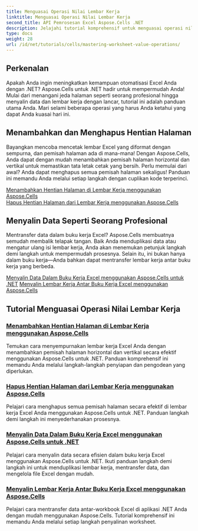 ```yaml
---
title: Menguasai Operasi Nilai Lembar Kerja
linktitle: Menguasai Operasi Nilai Lembar Kerja
second_title: API Pemrosesan Excel Aspose.Cells .NET
description: Jelajahi tutorial komprehensif untuk menguasai operasi nilai lembar kerja di Excel menggunakan Aspose.Cells untuk .NET, termasuk menambahkan dan menghapus jeda halaman, menyalin data, dan banyak lagi.
type: docs
weight: 28
url: /id/net/tutorials/cells/mastering-worksheet-value-operations/
---
```

## Perkenalan

Apakah Anda ingin meningkatkan kemampuan otomatisasi Excel Anda dengan .NET? Aspose.Cells untuk .NET hadir untuk mempermudah Anda! Mulai dari menangani jeda halaman seperti seorang profesional hingga menyalin data dan lembar kerja dengan lancar, tutorial ini adalah panduan utama Anda. Mari selami beberapa operasi yang harus Anda ketahui yang dapat Anda kuasai hari ini.

## Menambahkan dan Menghapus Hentian Halaman  

Bayangkan mencoba mencetak lembar Excel yang diformat dengan sempurna, dan pemisah halaman ada di mana-mana! Dengan Aspose.Cells, Anda dapat dengan mudah menambahkan pemisah halaman horizontal dan vertikal untuk memastikan tata letak cetak yang bersih. Perlu memulai dari awal? Anda dapat menghapus semua pemisah halaman sekaligus! Panduan ini memandu Anda melalui setiap langkah dengan cuplikan kode terperinci.  

[Menambahkan Hentian Halaman di Lembar Kerja menggunakan Aspose.Cells](./adding-page-breaks/)  
[Hapus Hentian Halaman dari Lembar Kerja menggunakan Aspose.Cells](./clear-page-breaks/)  

## Menyalin Data Seperti Seorang Profesional  

Mentransfer data dalam buku kerja Excel? Aspose.Cells membuatnya semudah membalik telapak tangan. Baik Anda menduplikasi data atau mengatur ulang isi lembar kerja, Anda akan menemukan petunjuk langkah demi langkah untuk mempermudah prosesnya. Selain itu, ini bukan hanya dalam buku kerja—Anda bahkan dapat mentransfer lembar kerja antar buku kerja yang berbeda.  

[Menyalin Data Dalam Buku Kerja Excel menggunakan Aspose.Cells untuk .NET](./copy-data-within-excel-workbook/) 
[Menyalin Lembar Kerja Antar Buku Kerja Excel menggunakan Aspose.Cells](./copy-worksheet-between-workbooks/)  

## Tutorial Menguasai Operasi Nilai Lembar Kerja
### [Menambahkan Hentian Halaman di Lembar Kerja menggunakan Aspose.Cells](./adding-page-breaks/)
Temukan cara menyempurnakan lembar kerja Excel Anda dengan menambahkan pemisah halaman horizontal dan vertikal secara efektif menggunakan Aspose.Cells untuk .NET. Panduan komprehensif ini memandu Anda melalui langkah-langkah penyiapan dan pengodean yang diperlukan.
### [Hapus Hentian Halaman dari Lembar Kerja menggunakan Aspose.Cells](./clear-page-breaks/)
Pelajari cara menghapus semua pemisah halaman secara efektif di lembar kerja Excel Anda menggunakan Aspose.Cells untuk .NET. Panduan langkah demi langkah ini menyederhanakan prosesnya.
### [Menyalin Data Dalam Buku Kerja Excel menggunakan Aspose.Cells untuk .NET](./copy-data-within-excel-workbook/)
Pelajari cara menyalin data secara efisien dalam buku kerja Excel menggunakan Aspose.Cells untuk .NET. Ikuti panduan langkah demi langkah ini untuk menduplikasi lembar kerja, mentransfer data, dan mengelola file Excel dengan mudah.
### [Menyalin Lembar Kerja Antar Buku Kerja Excel menggunakan Aspose.Cells](./copy-worksheet-between-workbooks/)
Pelajari cara mentransfer data antar-workbook Excel di aplikasi .NET Anda dengan mudah menggunakan Aspose.Cells. Tutorial komprehensif ini memandu Anda melalui setiap langkah penyalinan worksheet.